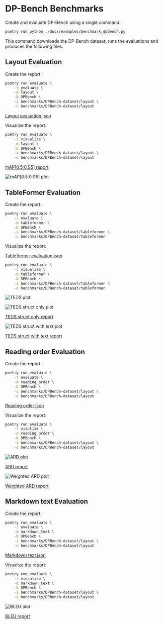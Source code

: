 # DP-Bench Benchmarks

Create and evaluate DP-Bench using a single command:

```sh
poetry run python ./docs/examples/benchmark_dpbench.py
```

This command downloads the DP-Bench dataset, runs the evaluations and produces the following files:

## Layout Evaluation

<!--
<details>
<summary><b>Layout evaluation</b></summary>
<br>
-->

Create the report:

```sh
poetry run evaluate \
    -t evaluate \
    -m layout \
    -b DPBench \
    -i benchmarks/DPBench-dataset/layout \
    -o benchmarks/DPBench-dataset/layout
```

[Layout evaluation json](evaluations/DPBench/evaluation_DPBench_layout.json)

Visualize the report:

```sh
poetry run evaluate \
    -t visualize \
    -m layout \
    -b DPBench \
    -i benchmarks/DPBench-dataset/layout \
    -o benchmarks/DPBench-dataset/layout
```

[mAP[0.5:0.95] report](evaluations/DPBench/evaluation_DPBench_layout_mAP_0.5_0.95.txt)

![mAP[0.5:0.95] plot](evaluations/DPBench/evaluation_DPBench_layout_mAP_0.5_0.95.png)

<!--
</details>
-->


## TableFormer Evaluation

<!--
<details>
<summary><b>Tableformer evaluation</b></summary>
<br>
-->

Create the report:

```sh
poetry run evaluate \
    -t evaluate \
    -m tableformer \
    -b DPBench \
    -i benchmarks/DPBench-dataset/tableformer \
    -o benchmarks/DPBench-dataset/tableformer
```

Visualize the report:

[Tableformer evaluation json](evaluations/DPBench/evaluation_DPBench_tableformer.json)

```sh
poetry run evaluate \
    -t visualize \
    -m tableformer \
    -b DPBench \
    -i benchmarks/DPBench-dataset/tableformer \
    -o benchmarks/DPBench-dataset/tableformer
```

![TEDS plot](evaluations/DPBench/evaluation_DPBench_tableformer-delta_row_col.png)

![TEDS struct only plot](evaluations/DPBench/evaluation_DPBench_tableformer_TEDS_struct-only.png)

[TEDS struct only report](evaluations/DPBench/evaluation_DPBench_tableformer_TEDS_struct-only.txt)

![TEDS struct with text plot](evaluations/DPBench/evaluation_DPBench_tableformer_TEDS_struct-with-text.png)

[TEDS struct with text report](evaluations/DPBench/evaluation_DPBench_tableformer_TEDS_struct-with-text.txt)

<!--
</details>
-->


## Reading order Evaluation

<!--
<details>
<summary><b>Reading order evaluation</b></summary>
<br>
-->

Create the report:

```sh
poetry run evaluate \
    -t evaluate \
    -m reading_order \
    -b DPBench \
    -i benchmarks/DPBench-dataset/layout \
    -o benchmarks/DPBench-dataset/layout
```

[Reading order json](evaluations/DPBench/evaluation_DPBench_reading_order.json)

Visualize the report:

```sh
poetry run evaluate \
    -t visulize \
    -m reading_order \
    -b DPBench \
    -i benchmarks/DPBench-dataset/layout \
    -o benchmarks/DPBench-dataset/layout
```

![ARD plot](evaluations/DPBench/evaluation_DPBench_reading_order_ARD_norm.png)

[ARD report](evaluations/DPBench/evaluation_DPBench_reading_order_ARD_norm.txt)

![Weighted ARD plot](evaluations/DPBench/evaluation_DPBench_reading_order_weighted_ARD.png)

[Weighted ARD report](evaluations/DPBench/evaluation_DPBench_reading_order_weighted_ARD.txt)

<!--
</details>
-->

## Markdown text Evaluation

<!--
<details>
<summary><b>Markdown text evaluation</b></summary>
<br>
-->

Create the report:

```sh
poetry run evaluate \
    -t evaluate \
    -m markdown_text \
    -b DPBench \
    -i benchmarks/DPBench-dataset/layout \
    -o benchmarks/DPBench-dataset/layout
```

[Markdown text json](evaluations/DPBench/evaluation_DPBench_markdown_text.json)

Visualize the report:

```sh
poetry run evaluate \
    -t visualize \
    -m markdown_text \
    -b DPBench \
    -i benchmarks/DPBench-dataset/layout \
    -o benchmarks/DPBench-dataset/layout
```


![BLEU plot](evaluations/DPBench/evaluation_DPBench_markdown_text_BLEU.png)

[BLEU report](evaluations/DPBench/evaluation_DPBench_markdown_text_BLEU.txt)

<!--
</details>
-->
